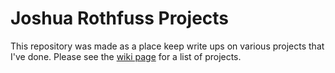 # Joshua Rothfuss Projects
This repository was made as a place keep write ups on various projects that I've done. Please see the [wiki page](https://github.com/joshuarothfuss/projects/actions/new "") for a list of projects.
